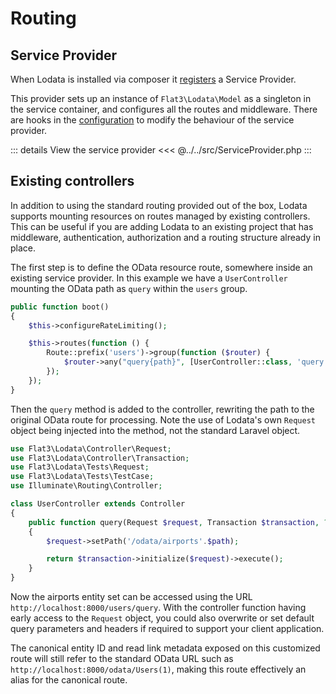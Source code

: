 # Routing

## Service Provider

When Lodata is installed via composer it [registers](https://laravel.com/docs/8.x/providers#registering-providers) a Service Provider.

This provider sets up an instance of `Flat3\Lodata\Model` as a singleton in the service container, and configures all the routes
and middleware. There are hooks in the [configuration](/getting-started/configuration) to modify the behaviour of the service provider.

::: details View the service provider
<<< @../../src/ServiceProvider.php
:::

## Existing controllers

In addition to using the standard routing provided out of the box, Lodata supports mounting resources on routes
managed by existing controllers.
This can be useful if you are adding Lodata to an existing project that has middleware, authentication, authorization
and a routing structure already in place.

The first step is to define the OData resource route, somewhere inside an existing service provider. In this example
we have a `UserController` mounting the OData path as `query` within the `users` group.

```php
public function boot()
{   
    $this->configureRateLimiting();

    $this->routes(function () {
        Route::prefix('users')->group(function ($router) {
            $router->any("query{path}", [UserController::class, 'query'])->where('path', '(.*)');
        });
    });
}
```

Then the `query` method is added to the controller, rewriting the path to the original OData route for processing.
Note the use of Lodata's own `Request` object being injected into the method, not the standard Laravel object.

```php
use Flat3\Lodata\Controller\Request;
use Flat3\Lodata\Controller\Transaction;
use Flat3\Lodata\Tests\Request;
use Flat3\Lodata\Tests\TestCase;
use Illuminate\Routing\Controller;

class UserController extends Controller
{
    public function query(Request $request, Transaction $transaction, ?string $path = '')
    {
        $request->setPath('/odata/airports'.$path);

        return $transaction->initialize($request)->execute();
    }
}
```

Now the airports entity set can be accessed using the URL `http://localhost:8000/users/query`. With the
controller function having early access to the `Request` object, you could also overwrite or set default
query parameters and headers if required to support your client application.

The canonical entity ID and read link metadata exposed on this customized route will still refer to the standard OData
URL such as `http://localhost:8000/odata/Users(1)`, making this route effectively an alias for the canonical route.